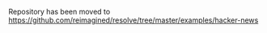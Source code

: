 Repository has been moved to https://github.com/reimagined/resolve/tree/master/examples/hacker-news
